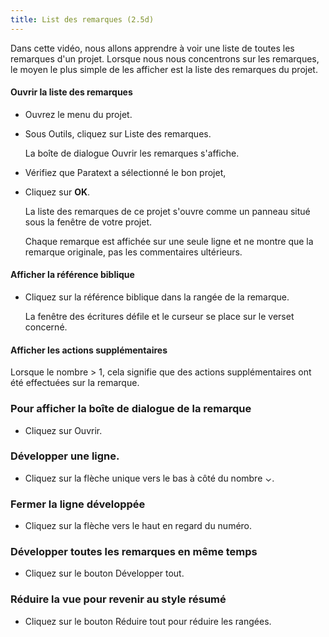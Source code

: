 ```yaml
---
title: List des remarques (2.5d)
---
```

Dans cette vidéo, nous allons apprendre à voir une liste de toutes les remarques d'un projet. Lorsque nous nous concentrons sur les remarques, le moyen le plus simple de les afficher est la liste des remarques du projet.

#### Ouvrir la liste des remarques

-   Ouvrez le menu du projet.
-   Sous Outils, cliquez sur Liste des remarques.

    La boîte de dialogue Ouvrir les remarques s'affiche.

-   Vérifiez que Paratext a sélectionné le bon projet,
-   Cliquez sur **OK**.

    La liste des remarques de ce projet s'ouvre comme un panneau situé sous la fenêtre de votre projet.

    Chaque remarque est affichée sur une seule ligne et ne montre que la remarque originale, pas les commentaires ultérieurs.

#### Afficher la référence biblique

-   Cliquez sur la référence biblique dans la rangée de la remarque.

    La fenêtre des écritures défile et le curseur se place sur le verset concerné.

#### Afficher les actions supplémentaires

Lorsque le nombre \> 1, cela signifie que des actions supplémentaires ont été effectuées sur la remarque.

### Pour afficher la boîte de dialogue de la remarque

-   Cliquez sur Ouvrir.

### Développer une ligne.

-   Cliquez sur la flèche unique vers le bas à côté du nombre ⌄.

### Fermer la ligne développée

-   Cliquez sur la flèche vers le haut en regard du numéro.

### Développer toutes les remarques en même temps

-   Cliquez sur le bouton Développer tout.

### Réduire la vue pour revenir au style résumé

-   Cliquez sur le bouton Réduire tout pour réduire les rangées.
